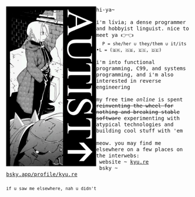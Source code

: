 <div>
    <img align="left" width="245" src="./poster.png">
    <p>
      <samp>
        hi-ya~
        <br>
        <br>
        i'm lívia; a dense programmer and hobbyist linguist. nice to meet ya 👉👈
        <br>
        &nbsp; <code>P = she/her ∪ they/them ∪ it/its</code> •<code>L = (🇧🇷, 🇬🇧, 🇪🇸, 🇩🇪)</code>
        <br>
        <br>
        i'm into functional programming, C99, and systems programming, and i'm also interested in reverse engineering
        <br>
        <br>
        my free time <i>online</i> is spent <s>reinventing the wheel for nothing and breaking stable software</s> experimenting
        with atypical technologies and building cool stuff with 'em
        <br>
        <br>
        meow. you may find me elsewhere on a few places on the interwebs:
        <br>
        &nbsp;website ~ <a href="https://kyu.re">kyu.re</a>
        <br>
        &nbsp;bsky ~ <a href="https://bsky.app/profile/did:plc:ccmxjfnlotusblh6nuzc2cfl">bsky.app/profile/kyu.re</a>
        <br>
        <br>
        <sub>if u saw me elsewhere, nah u didn't</sub>
      </samp>
    </p>
</div>

